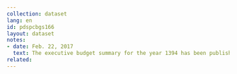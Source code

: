 ```yaml
---
collection: dataset
lang: en
id: pdspcbgs166
layout: dataset
notes: 
- date: Feb. 22, 2017
  text: The executive budget summary for the year 1394 has been published by Iranian Presidential Deputy Strategic Planning and Contorl with ISBN 978-964-179-610-7. Since the link is not availabe at the time of the publication of this dataset, the source is obtained from Iran Open Data archive.
related:
---
```

